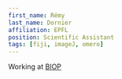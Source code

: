 ```yaml
---
first_name: Rémy
last_name: Dornier
affiliation: EPFL
position: Scientific Assistant
tags: [fiji, imageJ, omero]
---
```

Working at [BIOP](https://www.epfl.ch/research/facilities/ptbiop/)

